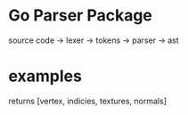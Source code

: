 # Go Parser Package

source code -> lexer -> tokens -> parser -> ast

# examples

returns [vertex, indicies, textures, normals]